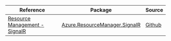 | Reference | Package | Source |
|---|---|---|
|[Resource Management - SignalR](resourcemanager.signalr-readme.md)|[Azure.ResourceManager.SignalR](https://www.nuget.org/packages/Azure.ResourceManager.SignalR)|[Github](https://github.com/Azure/azure-sdk-for-net/blob/main/sdk/signalr/Azure.ResourceManager.SignalR)|

